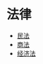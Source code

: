 # 法律
* [民法](https://github.com/wsg815/working/blob/main/%E6%B0%91%E6%B3%95/readme.md)
* [商法](https://github.com/wsg815/working/blob/main/%E5%95%86%E6%B3%95/readme.md)
* [经济法](https://github.com/wsg815/working/blob/main/%E7%BB%8F%E6%B5%8E%E6%B3%95/readme.md)
